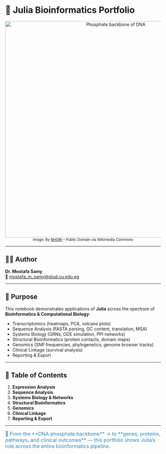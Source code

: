 # 🧬 Julia Bioinformatics Portfolio

<p align="center">
  <a href="https://commons.wikimedia.org/wiki/File:Phosphate_backbone.jpg#/media/File:Phosphate_backbone.jpg">
    <img src="https://upload.wikimedia.org/wikipedia/commons/1/19/Phosphate_backbone.jpg" alt="Phosphate backbone of DNA" width="700">
  </a><br>
  <sub>Image: By <a href="https://en.wikipedia.org/wiki/National_Human_Genome_Research_Institute">NHGRI</a> – Public Domain via Wikimedia Commons</sub>
</p>

---

## 👨‍🔬 Author  
**Dr. Mostafa Samy**  
📧 mostafa_m_samy@stud.cu.edu.eg  

---

## 🎯 Purpose  
This notebook demonstrates applications of **Julia** across the spectrum of **Bioinformatics & Computational Biology**:

- Transcriptomics (heatmaps, PCA, volcano plots)  
- Sequence Analysis (FASTA parsing, GC content, translation, MSA)  
- Systems Biology (GRNs, ODE simulation, PPI networks)  
- Structural Bioinformatics (protein contacts, domain maps)  
- Genomics (SNP frequencies, phylogenetics, genome browser tracks)  
- Clinical Linkage (survival analysis)  
- Reporting & Export  

---

## 📖 Table of Contents
1. **Expression Analysis**  
2. **Sequence Analysis**  
3. **Systems Biology & Networks**  
4. **Structural Bioinformatics**  
5. **Genomics**  
6. **Clinical Linkage**  
7. **Reporting & Export**  

---

<p style="font-size:16px; color:#2E86C1;">
🧬 From the **DNA phosphate backbone** → to **genes, proteins, pathways, and clinical outcomes** —  
this portfolio shows Julia’s role across the entire bioinformatics pipeline.
</p>
